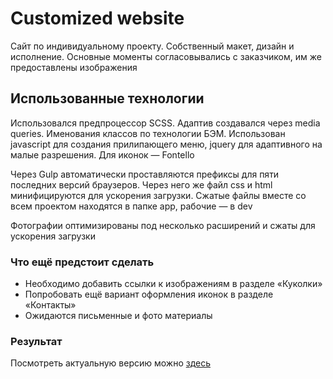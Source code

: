 # Customized website #
Сайт по индивидуальному проекту. Собственный макет, дизайн и исполнение.  Основные моменты согласовывались с заказчиком, им же предоставлены изображения

## Использованные технологии ##
Использовался предпроцессор SCSS. Адаптив создавался через media queries. Именования классов по технологии БЭМ.
Использован javascript для создания прилипающего меню, jquery для адаптивного на малые разрешения. 
Для иконок — Fontello

Через Gulp автоматически проставляются префиксы для пяти последних версий браузеров. Через него же файл css и html минифицируются для ускорения загрузки. Сжатые файлы вместе со всем проектом находятся в папке app, рабочие — в dev

Фотографии оптимизированы под несколько расширений и сжаты для ускорения загрузки 

### Что ещё предстоит сделать ###

* Необходимо добавить ссылки к изображениям в разделе «Куколки»
* Попробовать ещё вариант оформления иконок в разделе «Контакты»
* Ожидаются письменные и фото материалы

### Результат ###
Посмотреть актуальную версию можно  [здесь](https://grant-inna.github.io/Customized_website/app)
